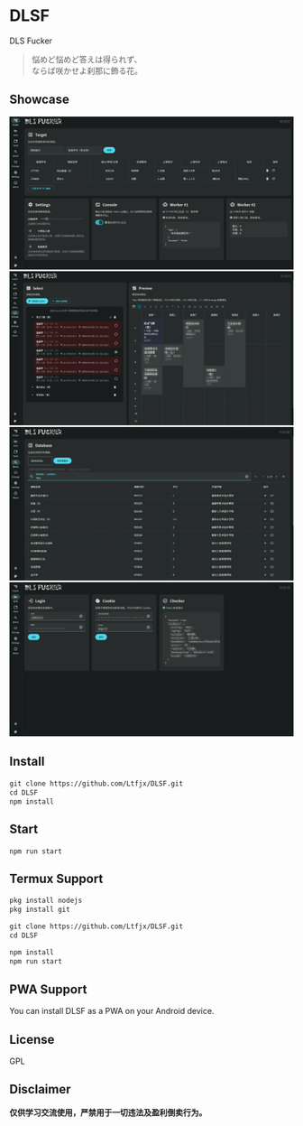 # DLSF
DLS Fucker  

> 悩めど悩めど答えは得られず、  
> ならば咲かせよ刹那に飾る花。

## Showcase
![](/pics/1.webp)
![](/pics/2.webp)
![](/pics/3.webp)
![](/pics/4.webp)

## Install
```
git clone https://github.com/Ltfjx/DLSF.git
cd DLSF
npm install
```

## Start
```
npm run start
```

## Termux Support
```
pkg install nodejs
pkg install git
```
```
git clone https://github.com/Ltfjx/DLSF.git
cd DLSF
```
```
npm install
npm run start
```

## PWA Support
You can install DLSF as a PWA on your Android device.  

## License
GPL  

## Disclaimer
**仅供学习交流使用，严禁用于一切违法及盈利倒卖行为。**  
